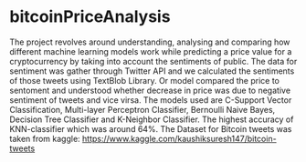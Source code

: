 # bitcoinPriceAnalysis
The project revolves around understanding, analysing and comparing how different machine learning models work while predicting a price value for a cryptocurrency by taking into account the sentiments of public. The data for sentiment was gather through Twitter API and we calculated the sentiments of those tweets using TextBlob Library. Or model compared the price to sentoment and understood whether decrease in price was due to negative sentiment of tweets and vice virsa. The models used are C-Support Vector Classification, Multi-layer Perceptron Classifier, Bernoulli Naive Bayes, Decision Tree Classifier and K-Neighbor Classifier. The highest accuracy of KNN-classifier which was around 64%.
The Dataset for Bitcoin tweets was taken from kaggle: https://www.kaggle.com/kaushiksuresh147/bitcoin-tweets
